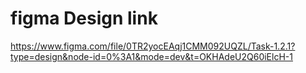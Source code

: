 # figma Design link
https://www.figma.com/file/0TR2yocEAqj1CMM092UQZL/Task-1.2.1?type=design&node-id=0%3A1&mode=dev&t=OKHAdeU2Q60iElcH-1
